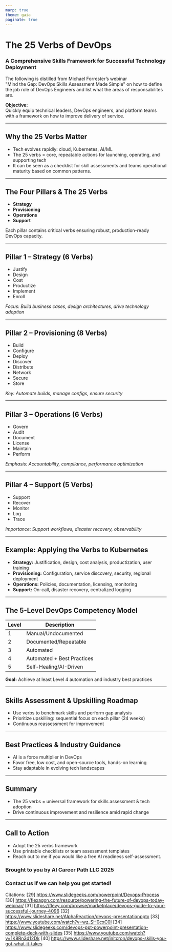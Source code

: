 ```yaml
---
marp: true
theme: gaia
paginate: true
---
```


# The 25 Verbs of DevOps  
### A Comprehensive Skills Framework for Successful Technology Deployment

The following is distilled from Michael Forrester’s webinar  
"Mind the Gap: DevOps Skills Assessment Made Simple" on how to define the job role of DevOps Engineers and list
what the areas of responsabilites are.

**Objective:**  
Quickly equip technical leaders, DevOps engineers, and platform teams with a framework on how to improve delivery of service.

---

## Why the 25 Verbs Matter

- Tech evolves rapidly: cloud, Kubernetes, AI/ML
- The 25 verbs = core, repeatable actions for launching, operating, and supporting tech
- It can be seen as a checklist for skill assessments and teams operational maturity based on common patterns.

---

## The Four Pillars & The 25 Verbs

- **Strategy**
- **Provisioning**
- **Operations**
- **Support**

Each pillar contains critical verbs ensuring robust, production-ready DevOps capacity.

---

## Pillar 1 – Strategy (6 Verbs)

- Justify
- Design
- Cost
- Productize
- Implement
- Enroll

*Focus: Build business cases, design architectures, drive technology adoption*

---

## Pillar 2 – Provisioning (8 Verbs)

- Build
- Configure
- Deploy
- Discover
- Distribute
- Network
- Secure
- Store

*Key: Automate builds, manage configs, ensure security*

---

## Pillar 3 – Operations (6 Verbs)

- Govern
- Audit
- Document
- License
- Maintain
- Perform

*Emphasis: Accountability, compliance, performance optimization*

---

## Pillar 4 – Support (5 Verbs)

- Support
- Recover
- Monitor
- Log
- Trace

*Importance: Support workflows, disaster recovery, observability*

---

## Example: Applying the Verbs to Kubernetes

- **Strategy:** Justification, design, cost analysis, productization, user training
- **Provisioning:** Configuration, service discovery, security, regional deployment
- **Operations:** Policies, documentation, licensing, monitoring
- **Support:** On-call, disaster recovery, centralized logging

---

## The 5-Level DevOps Competency Model

| Level | Description                       |
|-------|-----------------------------------|
| 1     | Manual/Undocumented               |
| 2     | Documented/Repeatable             |
| 3     | Automated                         |
| 4     | Automated + Best Practices        |
| 5     | Self-Healing/AI-Driven            |

**Goal:** Achieve at least Level 4 automation and industry best practices

---

## Skills Assessment & Upskilling Roadmap

- Use verbs to benchmark skills and perform gap analysis
- Prioritize upskilling: sequential focus on each pillar (24 weeks)
- Continuous reassessment for improvement

---

## Best Practices & Industry Guidance

- AI is a force multiplier in DevOps
- Favor free, low cost, and open-source tools, hands-on learning
- Stay adaptable in evolving tech landscapes

---

## Summary

- The 25 verbs = universal framework for skills assessment & tech adoption
- Drive continuous improvement and resilience amid rapid change

---

## Call to Action

- Adopt the 25 verbs framework
- Use printable checklists or team assessment templates
- Reach out to me if you would like a free AI readiness self-assessment.

### Brought to you by AI Career Path LLC 2025
### Contact us if we can help you get started!

Citations:
[29] https://www.slidegeeks.com/powerpoint/Devops-Process
[30] https://flexagon.com/resource/powering-the-future-of-devops-today-webinar/
[31] https://flevy.com/browse/marketplace/devops-guide-to-your-successful-journey-4096
[32] https://www.slideshare.net/AlphaReaction/devops-presentationpptx
[33] https://www.youtube.com/watch?v=wz_SH0cxC0I
[34] https://www.slidegeeks.com/devops-ppt-powerpoint-presentation-complete-deck-with-slides
[35] https://www.youtube.com/watch?v=1K8Rn3d12Dk
[40] https://www.slideshare.net/initcron/devops-skills-you-got-what-it-takes

